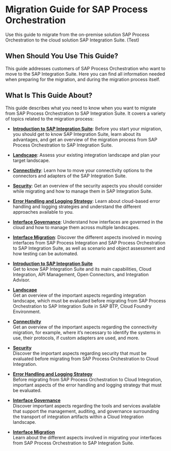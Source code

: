 <!-- loioc344b1c395144095834a961699293889 -->

# Migration Guide for SAP Process Orchestration

Use this guide to migrate from the on-premise solution SAP Process Orchestration to the cloud solution SAP Integration Suite. (Test)



<a name="loioc344b1c395144095834a961699293889__section_r2c_qyg_wrb"/>

## When Should You Use This Guide?

This guide addresses customers of SAP Process Orchestration who want to move to the SAP Integration Suite. Here you can find all information needed when preparing for the migration, and during the migration process itself.



<a name="loioc344b1c395144095834a961699293889__section_pkf_qyg_wrb"/>

## What Is This Guide About?

This guide describes what you need to know when you want to migrate from SAP Process Orchestration to SAP Integration Suite. It covers a variety of topics related to the migration process:

-   **[Introduction to SAP Integration Suite](10-introduction/introduction-to-sap-integration-suite-f2d8c9c.md)**: Before you start your migration, you should get to know SAP Integration Suite, learn about its advantages, and get an overview of the migration process from SAP Process Orchestration to SAP Integration Suite.

-   **[Landscape](20-landscape/landscape-ca24a08.md)**: Assess your existing integration landscape and plan your target landscape.

-   **[Connectivity](30-connectivity/connectivity-94ab030.md)**: Learn how to move your connectivity options to the connectors and adapters of the SAP Integration Suite.

-   **[Security](40-security/security-dd0fb21.md)**: Get an overview of the security aspects you should consider while migrating and how to manage them in SAP Integration Suite.

-   **[Error Handling and Logging Strategy](50-error-handling-and-logging/error-handling-and-logging-strategy-8faa23e.md)**: Learn about cloud-based error handling and logging strategies and understand the different approaches available to you.

-   **[Interface Governance](60-interface-governance/interface-governance-e8819d7.md)**: Understand how interfaces are governed in the cloud and how to manage them across multiple landscapes.

-   **[Interface Migration](70-interface-migration/interface-migration-0cab9f4.md)**: Discover the different aspects involved in moving interfaces from SAP Process Integration and SAP Process Orchestration to SAP Integration Suite, as well as scenario and object assessment and how testing can be automated.


-   **[Introduction to SAP Integration Suite](10-introduction/introduction-to-sap-integration-suite-f2d8c9c.md "Get to know SAP Integration Suite and its main capabilities, Cloud Integration, API
		Management, Open Connectors, and Integration Advisor.")**  
Get to know SAP Integration Suite and its main capabilities, Cloud Integration, API Management, Open Connectors, and Integration Advisor.
-   **[Landscape](20-landscape/landscape-ca24a08.md "Get an overview of the important aspects regarding integration landscape, which must be
		evaluated before migrating from SAP Process Orchestration to SAP Integration Suite in SAP
		BTP, Cloud Foundry Environment.")**  
Get an overview of the important aspects regarding integration landscape, which must be evaluated before migrating from SAP Process Orchestration to SAP Integration Suite in SAP BTP, Cloud Foundry Environment.
-   **[Connectivity](30-connectivity/connectivity-94ab030.md "Get an overview of the important aspects regarding the connectivity migration, for
		example, where it’s necessary to identify the systems in use, their protocols, if custom
		adapters are used, and more.")**  
Get an overview of the important aspects regarding the connectivity migration, for example, where it’s necessary to identify the systems in use, their protocols, if custom adapters are used, and more.
-   **[Security](40-security/security-dd0fb21.md "Discover the important aspects regarding security that must be evaluated before
		migrating from SAP Process Orchestration to Cloud Integration.")**  
Discover the important aspects regarding security that must be evaluated before migrating from SAP Process Orchestration to Cloud Integration.
-   **[Error Handling and Logging Strategy](50-error-handling-and-logging/error-handling-and-logging-strategy-8faa23e.md "Before migrating from SAP Process Orchestration to Cloud Integration, important aspects
		of the error handling and logging strategy that must be evaluated.")**  
Before migrating from SAP Process Orchestration to Cloud Integration, important aspects of the error handling and logging strategy that must be evaluated.
-   **[Interface Governance](60-interface-governance/interface-governance-e8819d7.md "Discover important aspects regarding the tools and services available that support the
		management, auditing, and governance surrounding the transport of integration artifacts
		within a Cloud Integration landscape.")**  
Discover important aspects regarding the tools and services available that support the management, auditing, and governance surrounding the transport of integration artifacts within a Cloud Integration landscape.
-   **[Interface Migration](70-interface-migration/interface-migration-0cab9f4.md "Learn about the different aspects involved in migrating your interfaces from SAP Process
		Orchestration to SAP Integration Suite.")**  
Learn about the different aspects involved in migrating your interfaces from SAP Process Orchestration to SAP Integration Suite.

